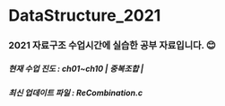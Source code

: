 # DataStructure_2021
<h3> 2021 자료구조 수업시간에 실습한 공부 자료입니다. 😊 </h3>
<h5> 현재 수업 진도 : ch01~ch10 | 중복조합 | </h5>
<h5> 최신 업데이트 파일 : ReCombination.c </h5>

